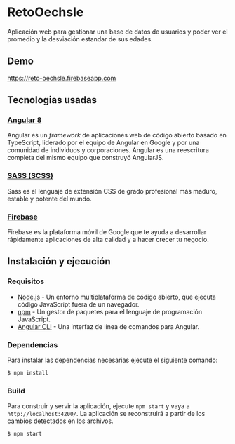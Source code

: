 # RetoOechsle

Aplicación web para gestionar una base de datos de usuarios y poder ver el promedio y la desviación estandar de sus edades.

## Demo

https://reto-oechsle.firebaseapp.com

## Tecnologias usadas

### [Angular 8](https://angular.io/)

Angular es un _framework_ de aplicaciones web de código abierto basado en TypeScript, liderado por el equipo de Angular en Google y por una comunidad de individuos y corporaciones. Angular es una reescritura completa del mismo equipo que construyó AngularJS.

### [SASS (SCSS)](https://sass-lang.com/)

Sass es el lenguaje de extensión CSS de grado profesional más maduro, estable y potente del mundo.

### [Firebase](https://firebase.google.com/)

Firebase es la plataforma móvil de Google que te ayuda a desarrollar rápidamente aplicaciones de alta calidad y a hacer crecer tu negocio.

## Instalación y ejecución

### Requisitos

- [Node.js](https://nodejs.org/) - Un entorno multiplataforma de código abierto, que ejecuta código JavaScript fuera de un navegador.
- [npm](https://docs.npmjs.com/cli/install) - Un gestor de paquetes para el lenguaje de programación JavaScript.
- [Angular CLI](https://cli.angular.io/) - Una interfaz de línea de comandos para Angular.

### Dependencias

Para instalar las dependencias necesarias ejecute el siguiente comando:

```sh
$ npm install
```

### Build

Para construir y servir la aplicación, ejecute `npm start` y vaya a `http://localhost:4200/`. La aplicación se reconstruirá a partir de los cambios detectados en los archivos.

```sh
$ npm start
```
